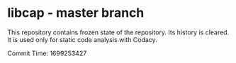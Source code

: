 # libcap - master branch

This repository contains frozen state of the repository.
Its history is cleared. It is used only for static code
analysis with Codacy.

Commit Time: 1699253427